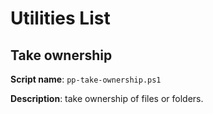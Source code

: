 # Utilities List

## Take ownership
**Script name**: `pp-take-ownership.ps1`

**Description**: take ownership of files or folders.
